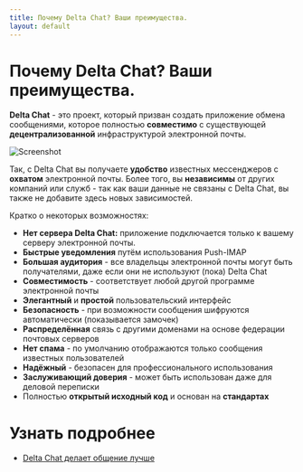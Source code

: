 ```yaml
---
title: Почему Delta Chat? Ваши преимущества.
layout: default
---
```


# Почему Delta Chat? Ваши преимущества.

**Delta Chat** - это проект, который призван создать приложение обмена сообщениями, которое 
полностью **совместимо** с существующей **децентрализованной** инфраструктурой электронной почты.

![Screenshot](../assets/features/start-img4.png)

Так, с Delta Chat вы получаете **удобство** известных мессенджеров с
**охватом** электронной почты. Более того, вы **независимы** от других компаний или 
служб - так как ваши данные не связаны с Delta Chat, вы также не добавите здесь новых
зависимостей.

Кратко о некоторых возможностях:

- **Нет сервера Delta Chat:** приложение подключается только к вашему серверу электронной почты.
- **Быстрые уведомления** путём использования Push-IMAP
- **Большая аудитория** - все владельцы электронной почты могут быть получателями, даже если они не используют (пока) Delta Chat
- **Совместимость** - соответствует любой другой программе электронной почты
- **Элегантный** и **простой** пользовательский интерфейс
- **Безопасность** - при возможности сообщения шифруются автоматически (показывается замочек)
- **Распределённая** связь с другими доменами на основе федерации почтовых серверов
- **Нет спама** - по умолчанию отображаются только сообщения известных пользователей
- **Надёжный** - безопасен для профессионального использования
- **Заслуживающий доверия** - может быть использован даже для деловой переписки
- Полностью **открытый исходный код** и основан на **стандартах**

# Узнать подробнее

- [Delta Chat делает общение лучше](delta-makes-chatting-better)
